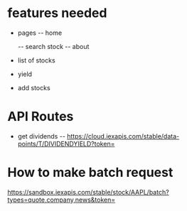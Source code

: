 # features needed

- pages
  -- home

  -- search stock
  -- about

- list of stocks
- yield
- add stocks

# API Routes

- get dividends
  -- https://cloud.iexapis.com/stable/data-points/T/DIVIDENDYIELD?token=

# How to make batch request

https://sandbox.iexapis.com/stable/stock/AAPL/batch?types=quote,company,news&token=
